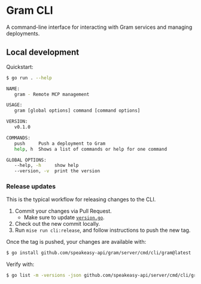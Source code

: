 # Gram CLI

A command-line interface for interacting with Gram services and managing deployments.

## Local development

Quickstart:

```bash
$ go run . --help

NAME:
   gram - Remote MCP management

USAGE:
   gram [global options] command [command options]

VERSION:
   v0.1.0

COMMANDS:
   push     Push a deployment to Gram
   help, h  Shows a list of commands or help for one command

GLOBAL OPTIONS:
   --help, -h     show help
   --version, -v  print the version
```

### Release updates

This is the typical workflow for releasing changes to the CLI.

1. Commit your changes via Pull Request.
   - Make sure to update [`version.go`](./version/version.go).
1. Check out the new commit locally.
1. Run `mise run cli:release`, and follow instructions to push the new tag.

Once the tag is pushed, your changes are available with:

```bash
$ go install github.com/speakeasy-api/gram/server/cmd/cli/gram@latest
```

Verify with:

```bash
$ go list -m -versions -json github.com/speakeasy-api/server/cmd/cli/gram@latest
```
